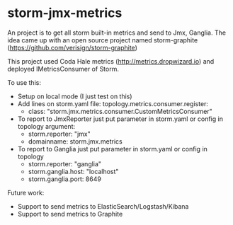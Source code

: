# storm-jmx-metrics

An project is to get all storm built-in metrics and send to Jmx, Ganglia. The idea came up with an open source project named storm-graphite (https://github.com/verisign/storm-graphite)

This project used Coda Hale metrics (http://metrics.dropwizard.io) and deployed IMetricsConsumer of Storm.

To use this:
- Setup on local mode (I just test on this)
- Add lines on storm.yaml file:
    topology.metrics.consumer.register:
    - class: "storm.jmx.metrics.consumer.CustomMetricsConsumer"
- To report to JmxReporter just put parameter in storm.yaml or config in topology
    argument:
    - storm.reporter: "jmx"
    - domainname: storm.jmx.metrics
- To report to Ganglia just put parameter in storm.yaml or config in topology
    - storm.reporter: "ganglia"
    - storm.ganglia.host: "localhost"
    - storm.ganglia.port: 8649

Future work:
- Support to send metrics to ElasticSearch/Logstash/Kibana
- Support to send metrics to Graphite
